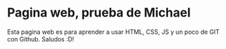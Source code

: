# Pagina web, prueba de Michael

Esta pagina web es para aprender a usar HTML, CSS, JS y un poco de GIT con Github.
Saludos :D!
